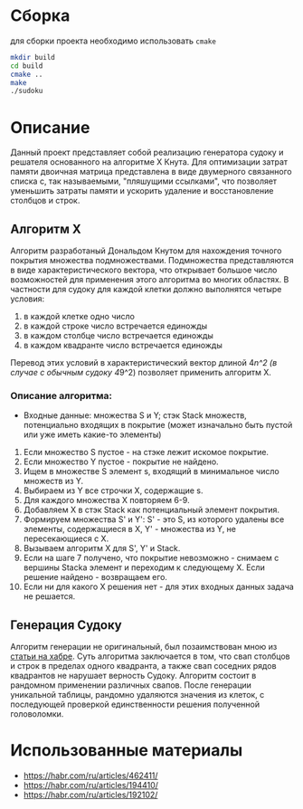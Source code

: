 # Сборка
для сборки проекта необходимо использовать `cmake`
```bash
mkdir build
cd build
cmake ..
make
./sudoku
```
# Описание
Данный проект представляет собой реализацию генератора судоку и решателя основанного на алгоритме X Кнута. Для оптимизации затрат памяти двоичная матрица представлена в виде двумерного связанного списка с, так называемыми, "пляшущими ссылками", что позволяет уменьшить затраты памяти и ускорить удаление и восстановление столбцов и строк.

## Алгоритм X
Алгоритм разработаный Дональдом Кнутом для нахождения точного покрытия множества подмножествами. Подмножества представляются в виде характеристического вектора, что открывает большое число возможностей для применения этого алгоритма во многих областях. В частности для судоку для каждой клетки должно выполнятся четыре условия:
1) в каждой клетке одно число
2) в каждой строке число встречается единожды
3) в каждом столбце число встречается единожды
4) в каждом квадранте число встречается единожды

Перевод этих условий в характеристический вектор длиной 4*n^2 (в случае с обычным судоку 4*9^2) позволяет применить алгоритм X.

### Описание алгоритма:
- Входные данные: множества S и Y; стэк Stack множеств, потенциально входящих в покрытие (может изначально быть пустой или уже иметь какие-то элементы)
1) Если множество S пустое - на стэке лежит искомое покрытие.
2) Если множество Y пустое - покрытие не найдено.
3) Ищем в множестве S элемент s, входящий в минимальное число множеств из Y.
4) Выбираем из Y все строчки X, содержащие s.
5) Для каждого множества X повторяем 6-9.
6) Добавляем X в стэк Stack как потенциальный элемент покрытия.
7) Формируем множества S' и Y': S' - это S, из которого удалены все элементы, содержащиеся в X, Y' - множества из Y, не пересекающиеся с X.
8) Вызываем алгоритм X для S', Y' и Stack.
9) Если на шаге 7 получено, что покрытие невозможно - снимаем с вершины Stackа элемент и переходим к следующему X. Если решение найдено - возвращаем его.
10) Если ни для какого X решения нет - для этих входных данных задача не решается.


## Генерация Судоку
Алгоритм генерации не оригинальный, был позаимствован мною из [статьи на хабре](https://habr.com/ru/articles/192102/). Суть алгоритма заключается в том, что свап столбцов и строк в пределах одного квадранта, а также свап соседних рядов квадрантов не нарушает верность Судоку. Алгоритм состоит в рандомном применении различных свапов.
После генерации уникальной таблицы, рандомно удаляются значения из клеток, с последующей проверкой единственности решения полученной головоломки.

# Использованные материалы
- https://habr.com/ru/articles/462411/
- https://habr.com/ru/articles/194410/
- https://habr.com/ru/articles/192102/
